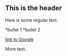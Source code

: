 ## This is the header

Here is some regular text.

*bullet 1
*bullet 2

[link to Google](http://www.google.com)

More text.